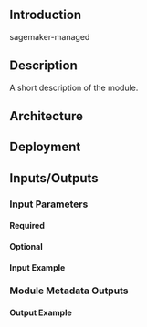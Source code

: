 ## Introduction
sagemaker-managed


## Description

A short description of the module.

## Architecture



## Deployment


## Inputs/Outputs


### Input Parameters


#### Required


#### Optional


#### Input Example


### Module Metadata Outputs



#### Output Example